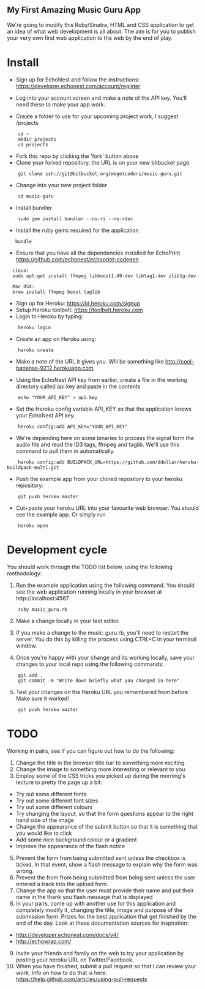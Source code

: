 ## My First Amazing Music Guru App

We're going to modify this Ruby/Sinatra, HTML and CSS application to get an idea
of what web development is all about. The aim is for you to publish your very
own first web application to the web by the end of play.

# Install

* Sign up for EchoNest and follow the instructions: https://developer.echonest.com/account/register
* Log into your account screen and make a note of the API key. You'll need these
to make your app work.

* Create a folder to use for your upcoming project work, I suggest /projects

```
    cd ~
    mkdir projects
    cd projects
```

* Fork this repo by clicking the 'fork' button above
* Clone your forked repository, the URL is on your new bitbucket page.

```
    git clone ssh://git@bitbucket.org/wegotcoders/music-guru.git
```

* Change into your new project folder

```
    cd music-guru
```

* Install bundler

```
    sudo gem install bundler --no-ri --no-rdoc
```

* Install the ruby gems required for the application

```
   bundle
```

* Ensure that you have all the dependencies installed for EchoPrint https://github.com/echonest/echoprint-codegen

```
  Linux:
  sudo apt-get install ffmpeg libboost1.49-dev libtag1-dev zlib1g-dev
```

```
  Mac OSX:
  brew install ffmpeg boost taglib
```

* Sign up for Heroku: https://id.heroku.com/signup
* Setup Heroku toolbelt: https://toolbelt.heroku.com
* Login to Heroku by typing:

```
    heroku login
```

* Create an app on Heroku using:

```
    heroku create
```

* Make a note of the URL it gives you. Will be something like
http://cool-bananas-9212.herokuapp.com.

* Using the EchoNest API key from earlier, create a file in the working directory
called api.key and paste in the contents

```
    echo "YOUR_API_KEY" > api.key
```

* Set the Heroku config variable API_KEY so that the application knows your
EchoNest API key.

```
    heroku config:add API_KEY="YOUR_API_KEY"
```

* We're depending here on some binaries to process the signal form the audio file
and read the ID3 tags, ffmpeg and taglib. We'll use this command to pull them in automatically.

```
    heroku config:add BUILDPACK_URL=https://github.com/ddollar/heroku-buildpack-multi.git
```

* Push the example app from your cloned repository to your heroku repository:

```
    git push heroku master
```

* Cut+paste your heroku URL into your favourite web browser. You should see
the example app. Or simply run

```
    heroku open
```

# Development cycle

You should work through the TODO list below, using the following methodology:

1. Run the example application using the following command. You should see the web application running locally in your browser at
http://localhost:4567.

```
    ruby music_guru.rb
```

2. Make a change locally in your text editor.

3. If you make a change to the music_guru.rb, you'll need to restart the
server. You do this by killing the process using CTRL+C in your terminal window.

4. Once you're happy with your change and its working locally,
save your changes to your local repo using the following commands:

```
    git add .
    git commit -m "Write down briefly what you changed in here"
```

5. Test your changes on the Heroku URL you remembered from before. Make sure it
worked!

```
    git push heroku master
```

# TODO

Working in pairs, see if you can figure out how to do the following:

1. Change the title in the browser title bar to something more exciting.
2. Change the image to something more interesting or relevant to you.
3. Employ some of the CSS tricks you picked up during the morning's lecture to
pretty the page up a bit:

  * Try out some different fonts
  * Try out some different font sizes
  * Try out some different colours
  * Try changing the layout, so that the form questions appear to the right hand
  side of the image
  * Change the appearance of the submit button so that it is something that you
  would like to click
  * Add some nice background colour or a gradient
  * Improve the appearance of the flash notice

5. Prevent the form from being submitted sent unless the checkbox
is ticked. In that event, show a flash message to explain why the form was wrong.
6. Prevent the from from being submitted from being sent unless the user entered
a track into the upload form.
7. Change the app so that the user must provide their name and put their name in
 the thank you flash message that is displayed
8. In your pairs, come up with another use for this application and completely
modify it, changing the title, image and purpose of the submission form. Prizes
for the best application that get finished by the end of the day. Look at these
documentation sources for inspiration:

  * http://developer.echonest.com/docs/v4/
  * http://echowrap.com/

9. Invite your friends and family on the web to try your application by posting
your heroku URL on Twitter/Facebook.
10. When you have finished, submit a pull request so that I can review your work.
Info on how to do that is here: https://help.github.com/articles/using-pull-requests
